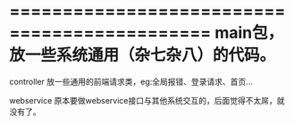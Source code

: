 =============================================main包，放一些系统通用（杂七杂八）的代码。=============================================controller	放一些通用的前端请求类，eg:全局报错、登录请求、首页...	webservice	原本要做webservice接口与其他系统交互的，后面觉得不太屌，就没有了。